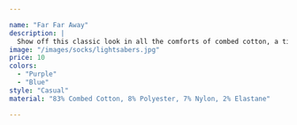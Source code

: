 ```yaml
---

name: "Far Far Away"
description: |
  Show off this classic look in all the comforts of combed cotton, a timeless number that's ready to become a staple in your every day wardrobe rotation.
image: "/images/socks/lightsabers.jpg"
price: 10
colors:
  - "Purple"
  - "Blue"
style: "Casual"
material: "83% Combed Cotton, 8% Polyester, 7% Nylon, 2% Elastane"

---
```

